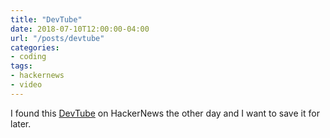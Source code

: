 ```yaml
---
title: "DevTube"
date: 2018-07-10T12:00:00-04:00
url: "/posts/devtube"
categories:
- coding
tags:
- hackernews
- video
---
```


I found this [DevTube](https://dev.tube/) on HackerNews the other day and I want to save it for later.
